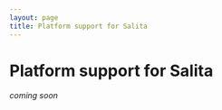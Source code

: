 ```yaml
---
layout: page
title: Platform support for Salita
---
```


# Platform support for Salita

*coming soon*